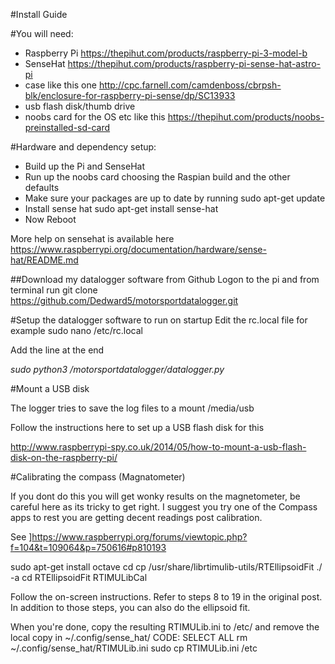 #Install Guide

#You will need:

* Raspberry Pi https://thepihut.com/products/raspberry-pi-3-model-b
* SenseHat https://thepihut.com/products/raspberry-pi-sense-hat-astro-pi
* case like this one http://cpc.farnell.com/camdenboss/cbrpsh-blk/enclosure-for-raspberry-pi-sense/dp/SC13933
* usb flash disk/thumb drive
* noobs card for the OS etc like this https://thepihut.com/products/noobs-preinstalled-sd-card


#Hardware and dependency setup:

* Build up the Pi and SenseHat
* Run up the noobs card choosing the Raspian build and the other defaults
* Make sure your packages are up to date by running sudo apt-get update
* Install sense hat sudo apt-get install sense-hat
* Now Reboot

More help on sensehat is available here https://www.raspberrypi.org/documentation/hardware/sense-hat/README.md

##Download my datalogger software from Github
Logon to the pi and from terminal run git clone https://github.com/Dedward5/motorsportdatalogger.git


#Setup the datalogger software to run on startup
Edit the rc.local file for example
sudo nano /etc/rc.local

Add the line at the end

_sudo python3 /motorsportdatalogger/datalogger.py_


#Mount a USB disk 

The logger tries to save the log files to a mount /media/usb

Follow the instructions here to set up a USB flash disk for this 

http://www.raspberrypi-spy.co.uk/2014/05/how-to-mount-a-usb-flash-disk-on-the-raspberry-pi/


#Calibrating the compass (Magnatometer)

If you dont do this you will get wonky results on the magnetometer, be careful here as its tricky to get right. 
I suggest you try one of the Compass apps to rest you are getting decent readings post calibration.

See ]https://www.raspberrypi.org/forums/viewtopic.php?f=104&t=109064&p=750616#p810193

sudo apt-get install octave
cd
cp /usr/share/librtimulib-utils/RTEllipsoidFit ./ -a
cd RTEllipsoidFit
RTIMULibCal

Follow the on-screen instructions.
Refer to steps 8 to 19 in the original post.
In addition to those steps, you can also do the ellipsoid fit.

When you're done, copy the resulting RTIMULib.ini to /etc/ and remove the local copy in ~/.config/sense_hat/
CODE: SELECT ALL
rm ~/.config/sense_hat/RTIMULib.ini
sudo cp RTIMULib.ini /etc
